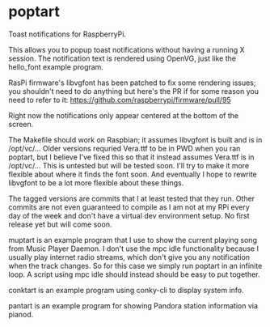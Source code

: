 poptart
=======

Toast notifications for RaspberryPi.

This allows you to popup toast notifications without having a running X session.  The notification text is rendered using OpenVG, just like the hello_font example program.

RasPi firmware's libvgfont has been patched to fix some rendering issues; you
shouldn't need to do anything but here's the PR if for some reason you need to
refer to it:
  https://github.com/raspberrypi/firmware/pull/95

Right now the notifications only appear centered at the bottom of the screen.

The Makefile should work on Raspbian; it assumes libvgfont is built and is in /opt/vc/...  Older versions requried Vera.ttf to be in PWD when you ran poptart, but I believe I've fixed this so that it instead assumes Vera.ttf is in /opt/vc/...  This is untested but will be tested soon.  I'll try to make it more flexible about where it finds the font soon.  And eventually I hope to rewrite libvgfont to be a lot more flexible about these things.

The tagged versions are commits that I at least tested that they run.  Other commits are not even guaranteed to compile as I am not at my RPi every day of the week and don't have a virtual dev environment setup.  No first release yet but will come soon.

muptart is an example program that I use to show the current playing song from Music Player Daemon.  I don't use the mpc idle functionality because I usually play internet radio streams, which don't give you any notification when the track changes.  So for this case we simply run poptart in an infinite loop.  A script using mpc idle should instead should be easy to put together.

conktart is an example program using conky-cli to display system info.

pantart is an example program for showing Pandora station information via 
pianod.
